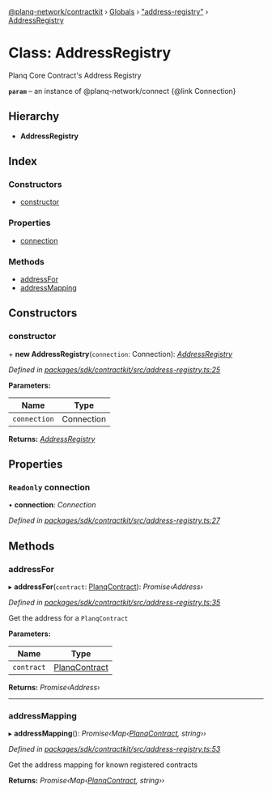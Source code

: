 [@planq-network/contractkit](../README.md) › [Globals](../globals.md) › ["address-registry"](../modules/_address_registry_.md) › [AddressRegistry](_address_registry_.addressregistry.md)

# Class: AddressRegistry

Planq Core Contract's Address Registry

**`param`** – an instance of @planq-network/connect {@link Connection}

## Hierarchy

* **AddressRegistry**

## Index

### Constructors

* [constructor](_address_registry_.addressregistry.md#constructor)

### Properties

* [connection](_address_registry_.addressregistry.md#readonly-connection)

### Methods

* [addressFor](_address_registry_.addressregistry.md#addressfor)
* [addressMapping](_address_registry_.addressregistry.md#addressmapping)

## Constructors

###  constructor

\+ **new AddressRegistry**(`connection`: Connection): *[AddressRegistry](_address_registry_.addressregistry.md)*

*Defined in [packages/sdk/contractkit/src/address-registry.ts:25](https://github.com/planq-network/planq-sdk/blob/master/packages/sdk/contractkit/src/address-registry.ts#L25)*

**Parameters:**

Name | Type |
------ | ------ |
`connection` | Connection |

**Returns:** *[AddressRegistry](_address_registry_.addressregistry.md)*

## Properties

### `Readonly` connection

• **connection**: *Connection*

*Defined in [packages/sdk/contractkit/src/address-registry.ts:27](https://github.com/planq-network/planq-sdk/blob/master/packages/sdk/contractkit/src/address-registry.ts#L27)*

## Methods

###  addressFor

▸ **addressFor**(`contract`: [PlanqContract](../enums/_base_.planqcontract.md)): *Promise‹Address›*

*Defined in [packages/sdk/contractkit/src/address-registry.ts:35](https://github.com/planq-network/planq-sdk/blob/master/packages/sdk/contractkit/src/address-registry.ts#L35)*

Get the address for a `PlanqContract`

**Parameters:**

Name | Type |
------ | ------ |
`contract` | [PlanqContract](../enums/_base_.planqcontract.md) |

**Returns:** *Promise‹Address›*

___

###  addressMapping

▸ **addressMapping**(): *Promise‹Map‹[PlanqContract](../enums/_base_.planqcontract.md), string››*

*Defined in [packages/sdk/contractkit/src/address-registry.ts:53](https://github.com/planq-network/planq-sdk/blob/master/packages/sdk/contractkit/src/address-registry.ts#L53)*

Get the address mapping for known registered contracts

**Returns:** *Promise‹Map‹[PlanqContract](../enums/_base_.planqcontract.md), string››*
